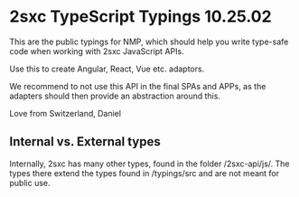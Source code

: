 # 2sxc TypeScript Typings 10.25.02

This are the public typings for NMP, which should help you write type-safe code when working with 2sxc JavaScript APIs.

Use this to create Angular, React, Vue etc. adaptors. 

We recommend to not use this API in the final SPAs and APPs, as the adapters should then provide an abstraction around this. 

Love from Switzerland, 
Daniel

## Internal vs. External types

Internally, 2sxc has many other types, found in the folder /2sxc-api/js/. The types there extend the types found in /typings/src and are not meant for public use. 